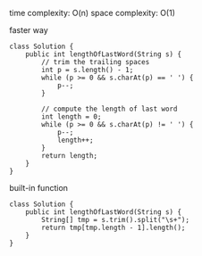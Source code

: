 [](https://leetcode.com/problems/length-of-last-word/)

time complexity: O(n)
space complexity: O(1)

faster way
```
class Solution {
    public int lengthOfLastWord(String s) {
        // trim the trailing spaces
        int p = s.length() - 1;
        while (p >= 0 && s.charAt(p) == ' ') {
            p--;
        }

        // compute the length of last word
        int length = 0;
        while (p >= 0 && s.charAt(p) != ' ') {
            p--;
            length++;
        }
        return length;
    }
}
```
built-in function
```
class Solution {
    public int lengthOfLastWord(String s) {
        String[] tmp = s.trim().split("\s+");
        return tmp[tmp.length - 1].length();
    }
}
```